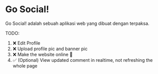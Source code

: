 # Go Social!

Go Social! adalah sebuah aplikasi web yang dibuat dengan terpaksa.

TODO:

1. ❌ Edit Profile
2. ❌ Upload profile pic and banner pic
3. ❌ Make the website online 🤔
4. ✅ (Optional) View updated comment in realtime, not refreshing the whole page
